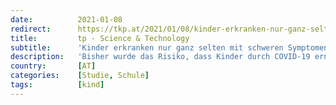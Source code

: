 ```yaml
---
date:          2021-01-08
redirect:      https://tkp.at/2021/01/08/kinder-erkranken-nur-ganz-selten-mit-schweren-symptomen-an-covid-19/
title:         tp - Science & Technology
subtitle:      'Kinder erkranken nur ganz selten mit schweren Symptomen an Covid-19'
description:   'Bisher wurde das Risiko, dass Kinder durch COVID-19 ernsthaft betroffen sind, wenn die Schulen geöffnet waren, kaum erforscht. Anfangs wurde angenommen, dass Kinder ähnlich stark gefährdet sind wie bei Grippe-Infektionen wo Erkrankungen durchaus auch bei Kindern tödlich verlaufen können. Eine Studie des Karolinska Institutet hat nun gezeigt, dass nur ein einziges Kind von 130.000 im …'
country:       [AT]
categories:    [Studie, Schule]
tags:          [kind]
---
```


